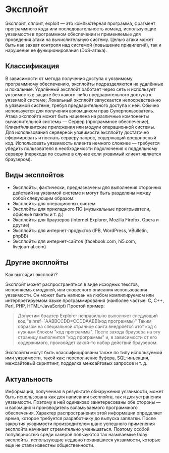 # Эксплойт
Эксплойт, сплоит, exploit — это компьютерная программа, фрагмент программного кода или последовательность команд, использующие уязвимости в программном обеспечении и применяемые для проведения атаки на вычислительную систему. Целью атаки может быть как захват контроля над системой (повышение привилегий), так и нарушение её функционирования (DoS-атака).

## Классификация 
В зависимости от метода получения доступа к уязвимому программному обеспечению, эксплойты подразделяются на удалённые и локальные. 
Удалённый эксплойт работает через сеть и использует уязвимость в защите без какого-либо предварительного доступа к уязвимой системе; 
Локальный эксплойт запускается непосредственно в уязвимой системе, требуя предварительного доступа к ней. Обычно используется для получения взломщиком прав Суперпользователь. 
Атака эксплойта может быть нацелена на различные компоненты вычислительной системы — Сервер (программное обеспечение), Клиент/клиентские приложения или модули операционной системы. Для использования серверной уязвимости эксплойту достаточно сформировать и послать серверу запрос, содержащий вредоносный код. Использовать уязвимость клиента немного сложнее — требуется убедить пользователя в необходимости подключения к поддельному серверу (перехода по ссылке в случае если уязвимый клиент является браузером). 

## Виды эксплойтов 
 - Эксплойты, фактически, предназначены для выполнения сторонних действий на уязвимой системе и могут быть разделены между собой следующим образом: 
 - Эксплойты для операционных систем 
 - Эксплойты для прикладного ПО (музыкальные проигрыватели, офисные пакеты и т. д.) 
 - Эксплойты для браузеров (Internet Explorer, Mozilla Firefox, Opera и другие) 
 - Эксплойты для интернет-продуктов (IPB, WordPress, VBulletin, phpBB) 
 - Эксплойты для интернет-сайтов (facebook.com, hi5.com, livejournal.com) 

## Другие эксплойты 
Как выглядит эксплойт? 

Эксплойт может распространяться в виде исходных текстов, исполняемых модулей, или словесного описания использования уязвимости. Он может быть написан на любом компилируемом или интерпретируемом языке программирования (наиболее частые: C, C++, Perl, PHP, HTML+JavaScript) 
Простой пример: 
> Допустим браузер Explorer неправильно выполняет следующий код "a href=`AABBCCDD=CCDDAABB(код программы)" 
Таким образом на специальной странице сайта внедряется этот код с нужным блоком "код программы". 
После захода браузера на эту страницу выполнится "код программы" и, в зависимости от его содержимого, произойдет какой-то набор действий браузером. 

Эксплойты могут быть классифицированы также по типу используемой ими уязвимости, такой как: переполнение буфера, SQL-инъекция, межсайтовый скриптинг, подделка межсайтовых запросов и т. д. 

## Актуальность 

Информация, полученная в результате обнаружения уязвимости, может быть использована как для написания эксплойта, так и для устранения уязвимости. Поэтому в ней одинаково заинтересованы обе стороны — и взломщик и производитель взламываемого программного обеспечения. Характер распространения этой информации определяет время, которое требуется разработчику до выпуска заплатки. 
После закрытия уязвимости производителем шанс успешного применения эксплойта начинает стремительно уменьшаться. Поэтому особой популярностью среди хакеров пользуются так называемые 0day эксплойты, использующие недавно появившиеся уязвимости, которые еще не стали известны общественности.